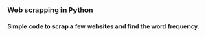 ### Web scrapping in Python

#### Simple code to scrap a few websites and find the word frequency. 
